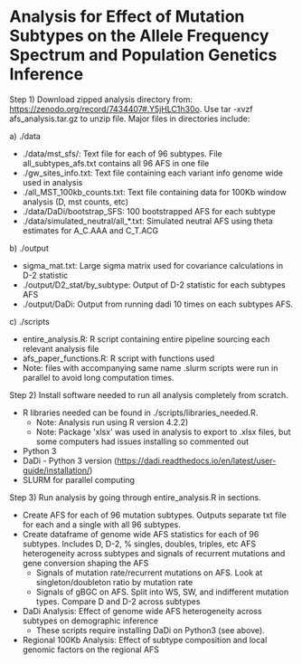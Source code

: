 # Analysis for Effect of Mutation Subtypes on the Allele Frequency Spectrum and Population Genetics Inference # 

Step 1) Download zipped analysis directory from: https://zenodo.org/record/7434407#.Y5jHLC1h30o. Use tar -xvzf afs_analysis.tar.gz to unzip file. Major files in directories include: 

a) ./data
  - ./data/mst_sfs/: Text file for each of 96 subtypes. File all_subtypes_afs.txt contains all 96 AFS in one file 
  - ./gw_sites_info.txt: Text file containing each variant info genome wide used in analysis 
  - ./all_MST_100kb_counts.txt: Text file containing data for 100Kb window analysis (D, mst counts, etc) 
  - ./data/DaDi/bootstrap_SFS: 100 bootstrapped AFS for each subtype 
  - ./data/simulated_neutral/all_*.txt: Simulated neutral AFS using theta estimates for A_C.AAA and C_T.ACG
  
b) ./output
  - sigma_mat.txt: Large sigma matrix used for covariance calculations in D-2 statistic 
  - ./output/D2_stat/by_subtype: Output of D-2 statistic for each subtypes AFS
  - ./output/DaDi: Output from running dadi 10 times on each subtypes AFS.
  
c) ./scripts 
  - entire_analysis.R: R script containing entire pipeline sourcing each relevant analysis file 
  - afs_paper_functions.R: R script with functions used
  - Note: files with accompanying same name .slurm scripts were run in parallel to avoid long computation times. 

Step 2) Install software needed to run all analysis completely from scratch.  
  - R libraries needed can be found in ./scripts/libraries_needed.R.
    - Note: Analysis run using R version 4.2.2)
    - Note: Package 'xlsx' was used in analysis to export to .xlsx files, but some computers had issues installing so commented out
  - Python 3
  - DaDi - Python 3 version (https://dadi.readthedocs.io/en/latest/user-guide/installation/)
  - SLURM for parallel computing

Step 3) Run analysis by going through entire_analysis.R in sections.
  - Create AFS for each of 96 mutation subtypes. Outputs separate txt file for each and a single with all 96 subtypes.
  - Create dataframe of genome wide AFS statistics for each of 96 subtypes. Includes D, D-2, % singles, doubles, triples, etc
AFS heterogeneity across subtypes and signals of recurrent mutations and gene conversion shaping the AFS
    - Signals of mutation rate/recurrent mutations on AFS. Look at singleton/doubleton ratio by mutation rate
    - Signals of gBGC on AFS. Split into WS, SW, and indifferent mutation types. Compare D and D-2 across subtypes
  - DaDi Analysis: Effect of genome wide AFS heterogeneity across subtypes on demographic inference
    - These scripts require installing DaDi on Python3 (see above). 
  - Regional 100Kb Analysis: Effect of subtype composition and local genomic factors on the regional AFS
 



